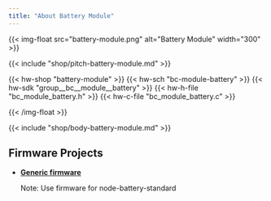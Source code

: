 ```yaml
---
title: "About Battery Module"
---
```


{{< img-float src="battery-module.png" alt="Battery Module" width="300" >}}

{{< include "shop/pitch-battery-module.md" >}}

{{< hw-shop "battery-module" >}}
{{< hw-sch "bc-module-battery" >}}
{{< hw-sdk "group__bc__module__battery" >}}
{{< hw-h-file "bc_module_battery.h" >}}
{{< hw-c-file "bc_module_battery.c" >}}

{{< /img-float >}}

{{< include "shop/body-battery-module.md" >}}

## Firmware Projects

* [**Generic firmware**](https://github.com/bigclownlabs/bcf-generic-node/releases)

    Note: Use firmware for node-battery-standard


